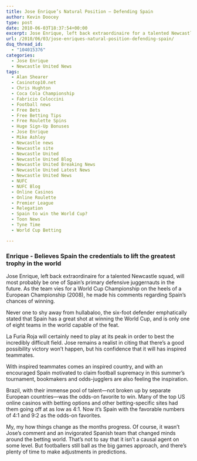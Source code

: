```yaml
---
title: Jose Enrique’s Natural Position – Defending Spain
author: Kevin Doocey
type: post
date: 2010-06-03T18:37:54+00:00
excerpt: Jose Enrique, left back extraordinaire for a talented Newcastle squad, will most probably be one of Spain’s primary defensive juggernauts in the future. As the team vies for a World Cup Championship on the heels ..
url: /2010/06/03/jose-enriques-natural-position-defending-spain/
dsq_thread_id:
  - "104015376"
categories:
  - Jose Enrique
  - Newcastle United News
tags:
  - Alan Shearer
  - Casinotop10.net
  - Chris Hughton
  - Coca Cola Championship
  - Fabricio Coloccini
  - Football news
  - Free Bets
  - Free Betting Tips
  - Free Roulette Spins
  - Huge Sign-Up Bonuses
  - Jose Enrique
  - Mike Ashley
  - Newcastle news
  - Newcastle site
  - Newcastle United
  - Newcastle United Blog
  - Newcastle United Breaking News
  - Newcastle United Latest News
  - Newcastle United News
  - NUFC
  - NUFC Blog
  - Online Casinos
  - Online Roulette
  - Premier League
  - Relegation
  - Spain to win the World Cup?
  - Toon News
  - Tyne Time
  - World Cup Betting

---
```

### Enrique - Believes Spain the credentials to lift the greatest trophy in the world

Jose Enrique, left back extraordinaire for a talented Newcastle squad, will most probably be one of Spain’s primary defensive juggernauts in the future. As the team vies for a World Cup Championship on the heels of a European Championship (2008), he made his comments regarding Spain’s chances of winning.

Never one to shy away from hullabaloo, the six-foot defender emphatically stated that Spain has a great shot at winning the World Cup, and is only one of eight teams in the world capable of the feat.

La Furia Roja will certainly need to play at its peak in order to best the incredibly difficult field. Jose remains a realist in citing that there’s a good possibility victory won’t happen, but his confidence that it will has inspired  teammates.

With inspired teammates comes an inspired country, and with an encouraged Spain motivated to claim football supremacy in this summer’s tournament, bookmakers and odds-jugglers are also feeling the inspiration.

Brazil, with their immense pool of talent—not broken up by separate European countries—was the odds-on favorite to win. Many of the top US online casinos with betting options and other betting-specific sites had them going off at as low as 4:1. Now it’s Spain with the favorable numbers of 4:1 and 9:2 as the odds-on favorites.

My, my how things change as the months progress. Of course, it wasn’t Jose’s comment and an invigorated Spanish team that changed minds around the betting world. That’s not to say that it isn’t a causal agent on some level. But footballers still ball as the big games approach, and there’s plenty of time to make adjustments in predictions.
